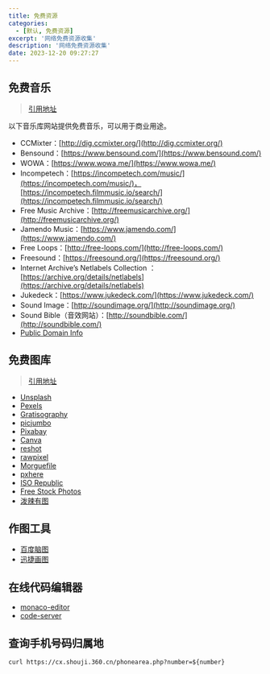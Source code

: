 ```yaml
---
title: 免费资源
categories:
  - [默认, 免费资源]
excerpt: '网络免费资源收集'
description: '网络免费资源收集'
date: 2023-12-20 09:27:27
---
```


## 免费音乐

> [引用地址](https://github.com/ruanyf/weekly/blob/master/docs/free-music.md)

以下音乐库网站提供免费音乐，可以用于商业用途。

- CCMixter：[http://dig.ccmixter.org/](http://dig.ccmixter.org/)
- Bensound：[https://www.bensound.com/](https://www.bensound.com/)
- WOWA：[https://www.wowa.me/](https://www.wowa.me/)
- Incompetech：[https://incompetech.com/music/](https://incompetech.com/music/)，[https://incompetech.filmmusic.io/search/](https://incompetech.filmmusic.io/search/)
- Free Music Archive：[http://freemusicarchive.org/](http://freemusicarchive.org/)
- Jamendo Music：[https://www.jamendo.com/](https://www.jamendo.com/)
- Free Loops：[http://free-loops.com/](http://free-loops.com/)
- Freesound：[https://freesound.org/](https://freesound.org/)
- Internet Archive’s Netlabels Collection ：[https://archive.org/details/netlabels](https://archive.org/details/netlabels)
- Jukedeck：[https://www.jukedeck.com/](https://www.jukedeck.com/)
- Sound Image：[http://soundimage.org/](http://soundimage.org/)
- Sound Bible（音效网站）：[http://soundbible.com/](http://soundbible.com/)
- [Public Domain Info](https://www.pdinfo.com/royalty-free-music.php)


## 免费图库

> [引用地址](https://github.com/ruanyf/weekly/blob/master/docs/free-photos.md)

- [Unsplash](https://unsplash.com/)
- [Pexels](https://www.pexels.com/)
- [Gratisography](https://gratisography.com/)
- [picjumbo](https://picjumbo.com/)
- [Pixabay](https://pixabay.com/)
- [Canva](https://www.canva.com/photos/free/)
- [reshot](https://www.reshot.com/)
- [rawpixel](https://www.rawpixel.com/)
- [Morguefile](https://morguefile.com/)
- [pxhere](https://pxhere.com/)
- [ISO Republic](https://isorepublic.com/)
- [Free Stock Photos](https://taken.photos/)
- [泼辣有图](http://www.polayoutu.com)

## 作图工具

- [百度脑图](http://naotu.baidu.com/)
- [迅捷画图](https://www.liuchengtu.com/)


## 在线代码编辑器

- [monaco-editor](https://github.com/Microsoft/monaco-editor)
- [code-server](https://github.com/codercom/code-server)

## 查询手机号码归属地

```shell
curl https://cx.shouji.360.cn/phonearea.php?number=${number}
```
